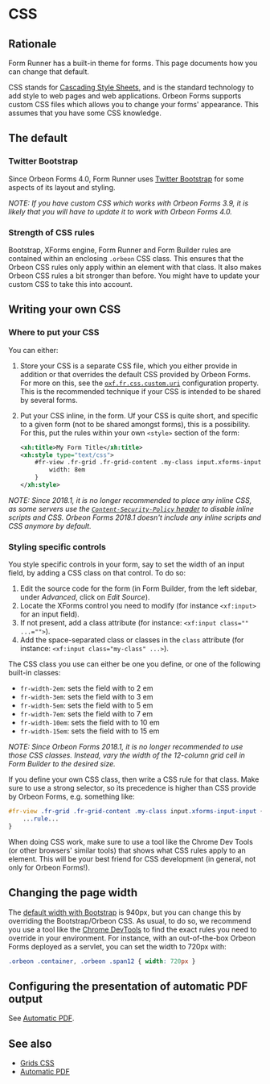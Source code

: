 # CSS

## Rationale

Form Runner has a built-in theme for forms. This page documents how you can change that default.

CSS stands for [Cascading Style Sheets](https://developer.mozilla.org/en-US/docs/Web/CSS), and is the standard technology to add style to web pages and web applications. Orbeon Forms supports custom CSS files which allows you to change your forms' appearance. This assumes that you have some CSS knowledge.

## The default

### Twitter Bootstrap

Since Orbeon Forms 4.0, Form Runner uses [Twitter Bootstrap][1] for some aspects of its layout and styling.

_NOTE: If you have custom CSS which works with Orbeon Forms 3.9, it is likely that you will have to update it to work with Orbeon Forms 4.0._

### Strength of CSS rules

Bootstrap, XForms engine, Form Runner and Form Builder rules are contained within an enclosing `.orbeon` CSS class. This ensures that the Orbeon CSS rules only apply within an element with that class. It also makes Orbeon CSS rules a bit stronger than before. You might have to update your custom CSS to take this into account.

## Writing your own CSS

### Where to put your CSS

You can either:

1. Store your CSS is a separate CSS file, which you either provide in addition or that overrides the default CSS provided by Orbeon Forms. For more on this, see the [`oxf.fr.css.custom.uri`](/configuration/properties/form-runner.md#adding-your-own-css) configuration property. This is the recommended technique if your CSS is intended to be shared by several forms.

2. Put your CSS inline, in the form. Uf your CSS is quite short, and specific to a given form (not to be shared amongst forms), this is a possibility. For this, put the rules within your own `<style>` section of the form:
    ```xml
    <xh:title>My Form Title</xh:title>
    <xh:style type="text/css">
        #fr-view .fr-grid .fr-grid-content .my-class input.xforms-input-input {
            width: 8em
        }
    </xh:style>
    ```
    
_NOTE: Since 2018.1, it is no longer recommended to place any inline CSS, as some servers use the [`Content-Security-Policy` header](https://en.wikipedia.org/wiki/Content_Security_Policy) to disable inline scripts and CSS. Orbeon Forms 2018.1 doesn't include any inline scripts and CSS anymore by default._

### Styling specific controls

You style specific controls in your form, say to set the width of an input field, by adding a CSS class on that control. To do so:

1. Edit the source code for the form (in Form Builder, from the left sidebar, under _Advanced_, click on _Edit Source_).
2. Locate the XForms control you need to modify (for instance `<xf:input>` for an input field).
3. If not present, add a class attribute (for instance: `<xf:input class="" ...="">`).
4. Add the space-separated class or classes in the `class` attribute (for instance: `<xf:input class="my-class" ...>`).

The CSS class you use can either be one you define, or one of the following built-in classes:

- `fr-width-2em`: sets the field with to 2 em
- `fr-width-3em`: sets the field with to 3 em
- `fr-width-5em`: sets the field with to 5 em
- `fr-width-7em`: sets the field with to 7 em
- `fr-width-10em`: sets the field with to 10 em
- `fr-width-15em`: sets the field with to 15 em

_NOTE: Since Orbeon Forms 2018.1, it is no longer recommended to use those CSS classes. Instead, vary the width of the 12-column grid cell in Form Builder to the desired size._

If you define your own CSS class, then write a CSS rule for that class. Make sure to use a strong selector, so its precedence is higher than CSS provide by Orbeon Forms, e.g. something like:

```css
#fr-view .fr-grid .fr-grid-content .my-class input.xforms-input-input {
    ...rule...
}
```

When doing CSS work, make sure to use a tool like the Chrome Dev Tools (or other browsers' similar tools) that shows what CSS rules apply to an element. This will be your best friend for CSS development (in general, not only for Orbeon Forms!).

## Changing the page width

The [default width with Bootstrap][4] is 940px, but you can change this by overriding the Bootstrap/Orbeon CSS. As usual, to do so, we recommend you use a tool like the [Chrome DevTools][5] to find the exact rules you need to override in your environment. For instance, with an out-of-the-box Orbeon Forms deployed as a servlet, you can set the width to 720px with:

```css
.orbeon .container, .orbeon .span12 { width: 720px }
```

## Configuring the presentation of automatic PDF output

See [Automatic PDF](automatic-pdf.md).

## See also

- [Grids CSS](grids.md)
- [Automatic PDF](automatic-pdf.md)

[1]: http://getbootstrap.com/2.3.2/
[4]: http://getbootstrap.com/2.3.2/scaffolding.html
[5]: https://developer.chrome.com/devtools
